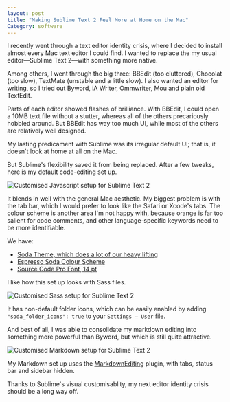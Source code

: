 ```yaml
---
layout: post
title: "Making Sublime Text 2 Feel More at Home on the Mac"
Category: software
---
```


I recently went through a text editor identity crisis, where I decided to install almost every Mac text editor I could find. I wanted to replace the my usual editor—Sublime Text 2—with something more native. 

Among others, I went through the big three: BBEdit (too cluttered), Chocolat (too slow), TextMate (unstable and a little slow). I also wanted an editor for writing, so I tried out Byword, iA Writer, Ommwriter, Mou and plain old TextEdit.

Parts of each editor showed flashes of brilliance. With BBEdit, I could open a 10MB text file without a stutter, whereas all of the others precariously hobbled around. But BBEdit has way too much UI, while most of the others are relatively well designed.

My lasting predicament with Sublime was its irregular default UI; that is, it doesn't look at home at all on the Mac.

But Sublime's flexibility saved it from being replaced. After a few tweaks, here is my default code-editing set up.

![Customised Javascript setup for Sublime Text 2](https://i.cloudup.com/k3RJ2jZ1Fs-2000x2000.png)

It blends in well with the general Mac aesthetic. My biggest problem is with the tab bar, which I would prefer to look like the Safari or Xcode's tabs. The colour scheme is another area I'm not happy with, because orange is far too salient for code comments, and other language-specific keywords need to be more identifiable.

We have: 

- [Soda Theme, which does a lot of our heavy lifting](https://github.com/buymeasoda/soda-theme/)
- [Espresso Soda Colour Scheme](https://github.com/buymeasoda/soda-theme/)
- [Source Code Pro Font, 14 pt](http://www.google.com/fonts/specimen/Source+Code+Pro)

I like how this set up looks with Sass files.

![Customised Sass setup for Sublime Text 2](https://i.cloudup.com/rhyMkuiLHR-1200x1200.png) 

It has non-default folder icons, which can be easily enabled by adding `"soda_folder_icons": true` to your `Settings — User` file.

And best of all, I was able to consolidate my markdown editing into something more powerful than Byword, but which is still quite attractive.

![Customised Markdown setup for Sublime Text 2](https://i.cloudup.com/FyCmA2DVF3-2000x2000.png)

My Markdown set up uses the [MarkdownEditing](1) plugin, with tabs, status bar and sidebar hidden.

[1]: https://sublime.wbond.net/packages/MarkdownEditing

Thanks to Sublime's visual customisablity, my next editor identity crisis should be a long way off.

